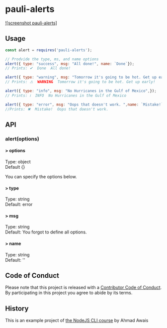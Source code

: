 # pauli-alerts
[![screenshot pauli-alerts]](https://github.com/bph/pauli-alerts/blob/master/Screen%20Shot%202020-11-25%20at%203.06.42%20PM.png?raw=true)

## Usage

```js
const alert = requires('pauli-alerts');

// Prodvide the type, ms, and name options
alert({ type: "success", msg: "All done!", name: `Done`});
// Prints: ✔  Done  All done!

alert({ type: "warning", msg: "Tomorrow it's going to be hot. Get up early!",});
// Prints: ⚠  WARNING  Tomorrow it's going to be hot. Get up early!

alert({ type: "info", msg: "No Hurricanes in the Gulf of Mexico",});
// Prints: ℹ  INFO  No Hurricanes in the Gulf of Mexico

alert({ type: "error", msg: "Oops that doesn't work. ",name: `Mistake!`});
//Prints: ✖  Mistake!  Oops that doesn't work. 
```

## API
### alert(options)
#### > options

Type: object<br/>
Default {}

You can specify the options below. 

#### > type

Type: string<br/>
Default: error

#### > msg

Type: string <br/>
Default: You forgot to define all options. 

#### > name

Type: string<br/>
Default: ''

## Code of Conduct

Please note that this project is released with a [Contributor Code of Conduct](code_of_conduct.md). By participating in this project you agree to abide by its terms.

## History

This is an example project of <a href="https://nodecli.com/">the NodeJS CLI course</a> by Ahmad Awais